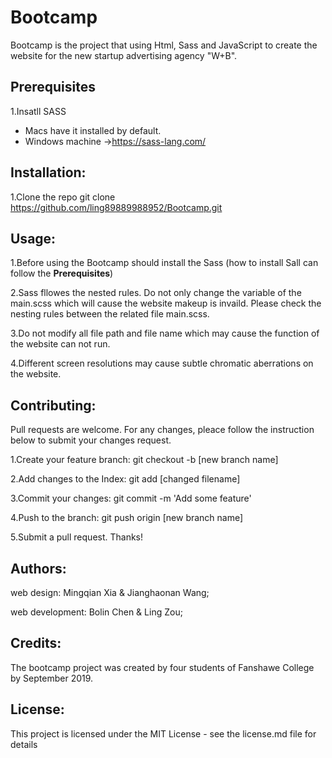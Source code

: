 # Bootcamp

Bootcamp is the project that using Html, Sass and JavaScript to create the website for the new startup advertising agency "W+B".

## Prerequisites

1.Insatll SASS 
- Macs have it installed by default.
- Windows machine ->https://sass-lang.com/

## Installation:

1.Clone the repo
    git clone https://github.com/ling89889988952/Bootcamp.git

## Usage:

1.Before using the Bootcamp should install the Sass (how to install Sall can follow the **Prerequisites**)

2.Sass fllowes the nested rules. Do not only change the variable of the main.scss which will cause the website makeup is invaild. Please check the nesting rules between the related file main.scss.

3.Do not modify all file path and file name which may cause the function of the website can not run.

4.Different screen resolutions may cause subtle chromatic aberrations on the website.

## Contributing:

Pull requests are welcome. For any changes, pleace follow the instruction below to submit your changes request.

1.Create your feature branch: git checkout -b [new branch name]

2.Add changes to the Index: git add [changed filename]

3.Commit your changes: git commit -m 'Add some feature'

4.Push to the branch: git push origin [new branch name]

5.Submit a pull request. Thanks!

## Authors:

web design: Mingqian Xia & Jianghaonan Wang;

web development: Bolin Chen & Ling Zou;

## Credits:

The bootcamp project was created by four students of Fanshawe College by September 2019.

## License:

This project is licensed under the MIT License - see the license.md file for details

